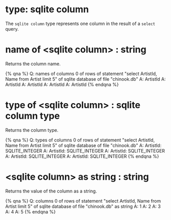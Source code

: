 # type: sqlite column

The `sqlite column` type represents one column in the result of a `select` query.

# name of &lt;sqlite column&gt; : string

Returns the column name.

{% qna %}
Q: names of columns 0 of rows of statement "select ArtistId, Name from Artist limit 5" of sqlite database of file "chinook.db"
A: ArtistId
A: ArtistId
A: ArtistId
A: ArtistId
A: ArtistId
{% endqna %}

# type of &lt;sqlite column&gt; : sqlite column type

Returns the column type.

{% qna %}
Q: types of columns 0 of rows of statement "select ArtistId, Name from Artist limit 5" of sqlite database of file "chinook.db"
A: ArtistId: SQLITE_INTEGER
A: ArtistId: SQLITE_INTEGER
A: ArtistId: SQLITE_INTEGER
A: ArtistId: SQLITE_INTEGER
A: ArtistId: SQLITE_INTEGER
{% endqna %}

# &lt;sqlite column&gt; as string : string

Returns the value of the column as a string.

{% qna %}
Q: columns 0 of rows of statement "select ArtistId, Name from Artist limit 5" of sqlite database of file "chinook.db" as string
A: 1
A: 2
A: 3
A: 4
A: 5
{% endqna %}
